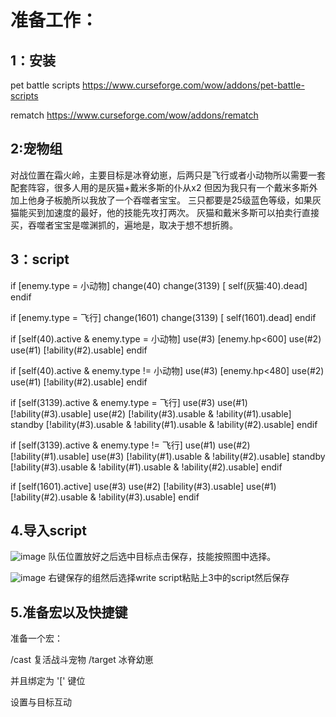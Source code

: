 
# 准备工作：

## 1：安装
  pet battle scripts
  https://www.curseforge.com/wow/addons/pet-battle-scripts
  
  rematch
  https://www.curseforge.com/wow/addons/rematch

## 2:宠物组
  对战位置在霜火岭，主要目标是冰脊幼崽，后两只是飞行或者小动物所以需要一套配套阵容，很多人用的是灰猫+戴米多斯的仆从x2 但因为我只有一个戴米多斯外加上他身子板脆所以我放了一个吞噬者宝宝。
  三只都要是25级蓝色等级，如果灰猫能买到加速度的最好，他的技能先攻打两次。
  灰猫和戴米多斯可以拍卖行直接买，吞噬者宝宝是噬渊抓的，遍地是，取决于想不想折腾。
  
## 3：script

if [enemy.type = 小动物]
change(40)
change(3139) [ self(灰猫:40).dead]
endif

if [enemy.type = 飞行]
change(1601)
change(3139) [ self(1601).dead]
endif

if [self(40).active & enemy.type = 小动物]
use(#3) [enemy.hp<600]
use(#2) 
use(#1) [!ability(#2).usable]
endif

if [self(40).active & enemy.type != 小动物]
use(#3) [enemy.hp<480]
use(#2) 
use(#1) [!ability(#2).usable]
endif

if [self(3139).active & enemy.type = 飞行]
use(#3)
use(#1) [!ability(#3).usable]
use(#2) [!ability(#3).usable & !ability(#1).usable]
standby [!ability(#3).usable & !ability(#1).usable & !ability(#2).usable]
endif

if [self(3139).active & enemy.type != 飞行]
use(#1)
use(#2) [!ability(#1).usable]
use(#3) [!ability(#1).usable & !ability(#2).usable]
standby [!ability(#3).usable & !ability(#1).usable & !ability(#2).usable]
endif


if [self(1601).active]
use(#3) 
use(#2) [!ability(#3).usable]
use(#1) [!ability(#2).usable & !ability(#3).usable]
endif

## 4.导入script
![image](https://user-images.githubusercontent.com/72532532/209479875-72bea96c-89ae-4107-8b3c-b401fced1b86.png)
队伍位置放好之后选中目标点击保存，技能按照图中选择。

![image](https://user-images.githubusercontent.com/72532532/209479885-abfa3be8-cae4-49e4-86bf-9fb7fe7044c7.png)
右键保存的组然后选择write script粘贴上3中的script然后保存

## 5.准备宏以及快捷键

准备一个宏：

/cast 复活战斗宠物
/target 冰脊幼崽

并且绑定为 '[' 键位


设置与目标互动

